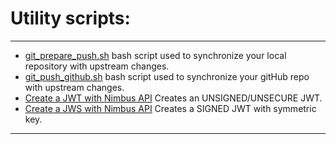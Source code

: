Utility scripts:
======


-----------------------------

* [git_prepare_push.sh](https://github.com/violette/bash-utility-scripts/blob/master/git_prepare_push.sh) bash script used to synchronize your local repository with upstream changes.
* [git_push_github.sh](https://github.com/violette/bash-utility-scripts/blob/master/git_push_github.sh) bash script used to synchronize your gitHub repo with upstream changes.
* [Create a JWT with Nimbus API](https://github.com/violette/bash-utility-scripts/blob/master/create_JWT_with_Nimbus.groovy) Creates an UNSIGNED/UNSECURE JWT.
* [Create a JWS with Nimbus API](https://github.com/violette/bash-utility-scripts/blob/master/create_JWS_HS256_with_Nimbus.groovy) Creates a SIGNED JWT with symmetric key.


----------------------------- 

